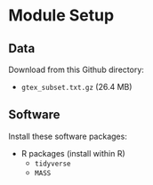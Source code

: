 # Module Setup

## Data

Download from this Github directory:

* `gtex_subset.txt.gz` (26.4 MB)

## Software

Install these software packages:

* R packages (install within R)
	* `tidyverse`
	* `MASS`